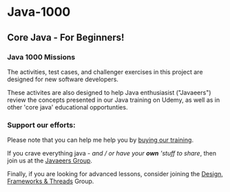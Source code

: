 # Java-1000
## Core Java - For Beginners!

### Java 1000 Missions
The activities, test cases, and challenger exercises in this project are designed for new software developers. 

These activites are also designed to help Java enthusiasist ("Javaeers") review the concepts presented in our Java training on Udemy, as well as in other 'core java' educational opportunties.

### Support our efforts:
Please note that you can help me help you by [buying our training](https://www.udemy.com/course/how-to-java).

If you crave everything java - _and / or have your **own** 'stuff to share_, then join us at the [Javaeers Group](https://www.facebook.com/JavaVideos9000/).

Finally, if you are looking for advanced lessons, consider joining the [Design, Frameworks & Threads](https://www.facebook.com/Java-Design-Frameworks-Thread-Video-Training-670850766419490) Group.
